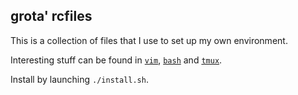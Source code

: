 grota' rcfiles
--------------

This is a collection of files that I use to set up my own environment.

Interesting stuff can be found in [`vim`][vim], [`bash`][bash] and [`tmux`][tmux].

Install by launching `./install.sh`.

[vim]: https://github.com/grota/rcfiles/tree/master/vim
[bash]: https://github.com/grota/rcfiles/tree/master/bash
[tmux]: https://github.com/grota/rcfiles/tree/master/tmux
